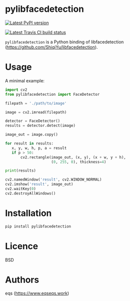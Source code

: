 # pylibfacedetection

[![Latest PyPI version](https://img.shields.io/pypi/v/pylibfacedetection.svg)](https://pypi.python.org/pypi/pylibfacedetection)

[![Latest Travis CI build status](https://travis-ci.com/eqs/pylibfacedetection.png)](https://travis-ci.com/eqs/pylibfacedetection)

`pylibfacedetection` is a Python binding of libfacedetection (https://github.com/ShiqiYu/libfacedetection).

# Usage

A minimal example:

```python
import cv2
from pylibfacedetection import FaceDetector

filepath = './path/to/image'

image = cv2.imread(filepath)

detector = FaceDetector()
results = detector.detect(image)

image_out = image.copy()

for result in results:
   x, y, w, h, p, a = result
   if p > 50:
       cv2.rectangle(image_out, (x, y), (x + w, y + h),
                     (0, 255, 0), thickness=4)

print(results)

cv2.namedWindow('result', cv2.WINDOW_NORMAL)
cv2.imshow('result', image_out)
cv2.waitKey(0)
cv2.destroyAllWindows()
```

# Installation

```sh
pip install pylibfacedetection
```

# Licence

BSD

# Authors

eqs (https://www.eqseqs.work)

